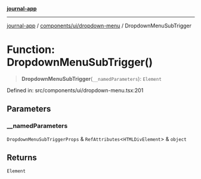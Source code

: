 [**journal-app**](../../../../README.md)

***

[journal-app](../../../../modules.md) / [components/ui/dropdown-menu](../README.md) / DropdownMenuSubTrigger

# Function: DropdownMenuSubTrigger()

> **DropdownMenuSubTrigger**(`__namedParameters`): `Element`

Defined in: src/components/ui/dropdown-menu.tsx:201

## Parameters

### \_\_namedParameters

`DropdownMenuSubTriggerProps` & `RefAttributes`\<`HTMLDivElement`\> & `object`

## Returns

`Element`
